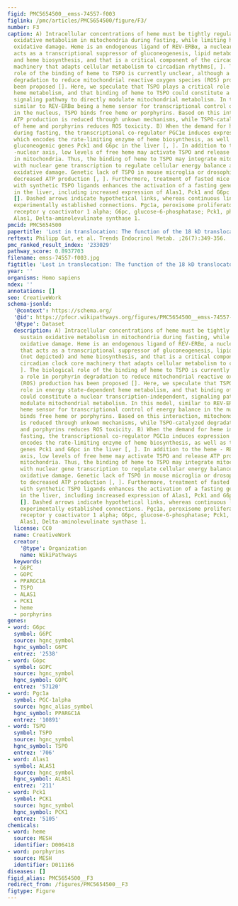```yaml
---
figid: PMC5654500__emss-74557-f003
figlink: /pmc/articles/PMC5654500/figure/F3/
number: F3
caption: A) Intracellular concentrations of heme must be tightly regulated to sustain
  oxidative metabolism in mitochondria during fasting, while limiting heme-mediated
  oxidative damage. Heme is an endogenous ligand of REV-ERBα, a nuclear receptor that
  acts as a transcriptional suppressor of gluconeogenesis, lipid metabolism (not depicted)
  and heme biosynthesis, and that is a critical component of the circadian clock core
  machinery that adapts cellular metabolism to circadian rhythms[, ]. The biological
  role of the binding of heme to TSPO is currently unclear, although a role in porphyrin
  degradation to reduce mitochondrial reactive oxygen species (ROS) production has
  been proposed []. Here, we speculate that TSPO plays a critical role in energy state-dependent
  heme metabolism, and that binding of heme to TSPO could constitute a nuclear transcription-independent,
  signaling pathway to directly modulate mitochondrial metabolism. In this model,
  similar to REV-ERBα being a heme sensor for transcriptional control of energy balance
  in the nucleus, TSPO binds free heme or porphyrins. Based on this interaction, mitochondrial
  ATP production is reduced through unkown mechanisms, while TSPO-catalyzed degradation
  of heme and porphyrins reduces ROS toxicity. B) When the demand for heme increases
  during fasting, the transcriptional co-regulator PGC1α induces expression of Alas1,
  which encodes the rate-limiting enzyme of heme biosynthesis, as well as that the
  gluconeogenic genes Pck1 and G6pc in the liver [, ]. In addition to the heme - REV-ERBα
  -nuclear axis, low levels of free heme may activate TSPO and release ATP production
  in mitochondria. Thus, the binding of heme to TSPO may integrate mitochondrial metabolism
  with nuclear gene transcription to regulate cellular energy balance and to reduce
  oxidative damage. Genetic lack of TSPO in mouse microglia or drosophila leads to
  decreased ATP production [, ]. Furthermore, treatment of fasted mice or zebrafish
  with synthetic TSPO ligands enhances the activation of a fasting gene signature
  in the liver, including increased expression of Alas1, Pck1 and G6pc in the liver
  []. Dashed arrows indicate hypothetical links, whereas continuous lines represent
  experimentally established connections. Pgc1a, peroxisome proliferator-activated
  receptor γ coactivator 1 alpha; G6pc, glucose-6-phosphatase; Pck1, phosphoenolpyruvate-carboxykinase;
  Alas1, Delta-aminolevulinate synthase 1.
pmcid: PMC5654500
papertitle: 'Lost in translocation: The function of the 18 kD translocator protein.'
reftext: Philipp Gut, et al. Trends Endocrinol Metab. ;26(7):349-356.
pmc_ranked_result_index: '233029'
pathway_score: 0.8937703
filename: emss-74557-f003.jpg
figtitle: 'Lost in translocation: The function of the 18 kD translocator protein'
year: ''
organisms: Homo sapiens
ndex: ''
annotations: []
seo: CreativeWork
schema-jsonld:
  '@context': https://schema.org/
  '@id': https://pfocr.wikipathways.org/figures/PMC5654500__emss-74557-f003.html
  '@type': Dataset
  description: A) Intracellular concentrations of heme must be tightly regulated to
    sustain oxidative metabolism in mitochondria during fasting, while limiting heme-mediated
    oxidative damage. Heme is an endogenous ligand of REV-ERBα, a nuclear receptor
    that acts as a transcriptional suppressor of gluconeogenesis, lipid metabolism
    (not depicted) and heme biosynthesis, and that is a critical component of the
    circadian clock core machinery that adapts cellular metabolism to circadian rhythms[,
    ]. The biological role of the binding of heme to TSPO is currently unclear, although
    a role in porphyrin degradation to reduce mitochondrial reactive oxygen species
    (ROS) production has been proposed []. Here, we speculate that TSPO plays a critical
    role in energy state-dependent heme metabolism, and that binding of heme to TSPO
    could constitute a nuclear transcription-independent, signaling pathway to directly
    modulate mitochondrial metabolism. In this model, similar to REV-ERBα being a
    heme sensor for transcriptional control of energy balance in the nucleus, TSPO
    binds free heme or porphyrins. Based on this interaction, mitochondrial ATP production
    is reduced through unkown mechanisms, while TSPO-catalyzed degradation of heme
    and porphyrins reduces ROS toxicity. B) When the demand for heme increases during
    fasting, the transcriptional co-regulator PGC1α induces expression of Alas1, which
    encodes the rate-limiting enzyme of heme biosynthesis, as well as that the gluconeogenic
    genes Pck1 and G6pc in the liver [, ]. In addition to the heme - REV-ERBα -nuclear
    axis, low levels of free heme may activate TSPO and release ATP production in
    mitochondria. Thus, the binding of heme to TSPO may integrate mitochondrial metabolism
    with nuclear gene transcription to regulate cellular energy balance and to reduce
    oxidative damage. Genetic lack of TSPO in mouse microglia or drosophila leads
    to decreased ATP production [, ]. Furthermore, treatment of fasted mice or zebrafish
    with synthetic TSPO ligands enhances the activation of a fasting gene signature
    in the liver, including increased expression of Alas1, Pck1 and G6pc in the liver
    []. Dashed arrows indicate hypothetical links, whereas continuous lines represent
    experimentally established connections. Pgc1a, peroxisome proliferator-activated
    receptor γ coactivator 1 alpha; G6pc, glucose-6-phosphatase; Pck1, phosphoenolpyruvate-carboxykinase;
    Alas1, Delta-aminolevulinate synthase 1.
  license: CC0
  name: CreativeWork
  creator:
    '@type': Organization
    name: WikiPathways
  keywords:
  - G6PC
  - GOPC
  - PPARGC1A
  - TSPO
  - ALAS1
  - PCK1
  - heme
  - porphyrins
genes:
- word: G6pc
  symbol: G6PC
  source: hgnc_symbol
  hgnc_symbol: G6PC
  entrez: '2538'
- word: Gópc
  symbol: GOPC
  source: hgnc_symbol
  hgnc_symbol: GOPC
  entrez: '57120'
- word: Pgc1a
  symbol: PGC-1alpha
  source: hgnc_alias_symbol
  hgnc_symbol: PPARGC1A
  entrez: '10891'
- word: TSPO
  symbol: TSPO
  source: hgnc_symbol
  hgnc_symbol: TSPO
  entrez: '706'
- word: Alas1
  symbol: ALAS1
  source: hgnc_symbol
  hgnc_symbol: ALAS1
  entrez: '211'
- word: Pck1
  symbol: PCK1
  source: hgnc_symbol
  hgnc_symbol: PCK1
  entrez: '5105'
chemicals:
- word: heme
  source: MESH
  identifier: D006418
- word: porphyrins
  source: MESH
  identifier: D011166
diseases: []
figid_alias: PMC5654500__F3
redirect_from: /figures/PMC5654500__F3
figtype: Figure
---
```

